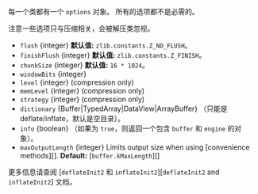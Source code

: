 <!-- YAML
added: v0.11.1
changes:
  - version: v14.5.0
    pr-url: https://github.com/nodejs/node/pull/33516
    description: The `maxOutputLength` option is supported now.
  - version: v9.4.0
    pr-url: https://github.com/nodejs/node/pull/16042
    description: The `dictionary` option can be an `ArrayBuffer`.
  - version: v8.0.0
    pr-url: https://github.com/nodejs/node/pull/12001
    description: The `dictionary` option can be an `Uint8Array` now.
  - version: v5.11.0
    pr-url: https://github.com/nodejs/node/pull/6069
    description: The `finishFlush` option is supported now.
-->

<!--type=misc-->

每一个类都有一个 `options` 对象。
所有的选项都不是必需的。

注意一些选项只与压缩相关，会被解压类忽视。

* `flush` {integer} **默认值:** `zlib.constants.Z_NO_FLUSH`。
* `finishFlush` {integer} **默认值:** `zlib.constants.Z_FINISH`。
* `chunkSize` {integer} **默认值:** `16 * 1024`。
* `windowBits` {integer}
* `level` {integer} (compression only)
* `memLevel` {integer} (compression only)
* `strategy` {integer} (compression only)
* `dictionary` {Buffer|TypedArray|DataView|ArrayBuffer} （只能是 deflate/inflate，默认是空目录）。
* `info` {boolean} （如果为 `true`，则返回一个包含 `buffer` 和 `engine` 的对象）。
* `maxOutputLength` {integer} Limits output size when using
  [convenience methods][]. **Default:** [`buffer.kMaxLength`][]

更多信息请查阅 [`deflateInit2` 和 `inflateInit2`][`deflateInit2` and `inflateInit2`] 文档。

